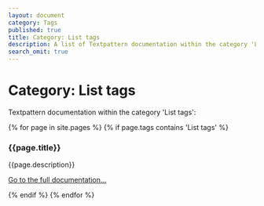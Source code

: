 ```yaml
---
layout: document
category: Tags
published: true
title: Category: List tags
description: A list of Textpattern documentation within the category 'List tags'.
search_omit: true
---
```


# Category: List tags

Textpattern documentation within the category 'List tags':

<div>
    {% for page in site.pages %}
        {% if page.tags contains 'List tags' %}
            <article>
                <h3>{{page.title}}</h3>
                <p>{{page.description}}</p>
                <p><a href="{{page.url}}">Go to the full documentation...</a></p>
            </article>
        {% endif %}
    {% endfor %}
</div>
